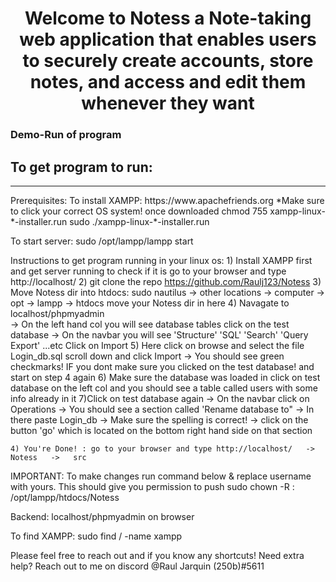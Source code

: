 <h1 style="font:bold; text-align:center;">Welcome to Notess a Note-taking web application that enables users to securely create accounts, store notes, and access and edit them whenever they 
want</h1> 
<h3>Demo-Run of program</h3>

<h2>To get program to run:</h2>
<hr>
<p>Prerequisites:
	To install XAMPP:  https://www.apachefriends.org	*Make sure to click your correct OS system!
	once downloaded 
	chmod 755 xampp-linux-*-installer.run
	sudo ./xampp-linux-*-installer.run


To start server: 
	sudo /opt/lampp/lampp start


Instructions to get program running in your linux os: 
	1) Install XAMPP first and get server running to check if it is go to your browser and type http://localhost/
	2) git clone the repo https://github.com/Raulj123/Notess
	3) Move Notess dir into htdocs:
		sudo nautilus
			-> other locations
	   			-> computer 
	      				-> opt
	        				-> lampp 
	          					-> htdocs 	move your Notess dir in here 
	4) Navagate to localhost/phpmyadmin  
		-> On the left hand col you will see database tables click on the test database
			-> On the navbar you will see 'Structure' 'SQL' 'Search' 'Query Export' ...etc      Click on Import 
	5) Here click on browse and select the file Login_db.sql  scroll down and click Import 
		-> You should see green checkmarks!  IF you dont make sure you clicked on the test database! and start on step 4 again 
	6) Make sure the database was loaded in click on test database on the left col and you should see a table called users with some info already in it 
	7)Click on test database again 
		-> On the navbar click on Operations
			-> You should see a section called 'Rename database to"
				-> In there paste Login_db 
					-> Make sure the spelling is correct! 
						-> click on the button 'go' which is located on the bottom right hand side on that section 
		
	4) You're Done! : go to your browser and type http://localhost/   ->   Notess   ->   src


IMPORTANT:  To make changes run command below & replace username with yours. This should give you permission to push 
		sudo chown -R <username>:<username> /opt/lampp/htdocs/Notess

Backend:
	localhost/phpmyadmin       on browser 

To find XAMPP:  sudo find / -name xampp


Please feel free to reach out and if you know any shortcuts! 
Need extra help? Reach out to me on discord @Raul Jarquin (250b)#5611</p>
